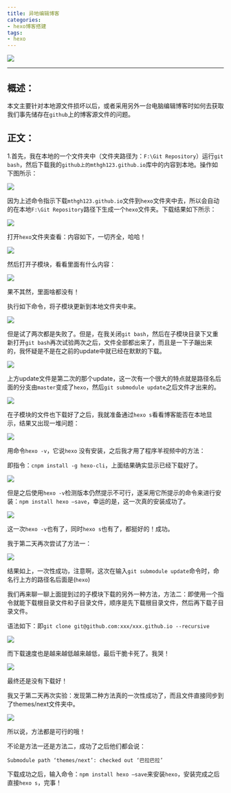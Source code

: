 ```yaml
---
title: 异地编辑博客
categories:
- hexo博客搭建
tags:
- hexo
---
```

![](http://pzd0q8pcd.bkt.clouddn.com/%E5%BC%82%E5%9C%B0%E7%BC%96%E8%BE%91%E5%8D%9A%E5%AE%A2background.jpg)

<!-- less -->

---

## 概述：

本文主要针对本地源文件损坏以后，或者采用另外一台电脑编辑博客时如何去获取我们事先储存在`github`上的博客源文件的问题。

## 正文：

1.首先，我在本地的一个文件夹中（文件夹路径为：`F:\Git Repository`）运行`git bash`，然后下载我的`github上的mthgh123.github.io`库中的内容到本地。操作如下图所示：

![](http://pzd0q8pcd.bkt.clouddn.com/%E5%BC%82%E5%9C%B0%E7%BC%96%E8%BE%91%E5%8D%9A%E5%AE%A21.jpg)

因为上述命令指示下载`mthgh123.github.io`文件到`hexo`文件夹中去，所以会自动的在本地`F:\Git Repository`路径下生成一个`hexo`文件夹。下载结果如下所示：

![](http://pzd0q8pcd.bkt.clouddn.com/%E5%BC%82%E5%9C%B0%E7%BC%96%E8%BE%91%E5%8D%9A%E5%AE%A22.jpg)

打开`hexo`文件夹查看：内容如下，一切齐全，哈哈！

![](http://pzd0q8pcd.bkt.clouddn.com/%E5%BC%82%E5%9C%B0%E7%BC%96%E8%BE%91%E5%8D%9A%E5%AE%A23.jpg)

然后打开子模块，看看里面有什么内容：

![](http://pzd0q8pcd.bkt.clouddn.com/%E5%BC%82%E5%9C%B0%E7%BC%96%E8%BE%91%E5%8D%9A%E5%AE%A24.jpg)



果不其然，里面啥都没有！

执行如下命令，将子模块更新到本地文件夹中来。

![](http://pzd0q8pcd.bkt.clouddn.com/%E5%BC%82%E5%9C%B0%E7%BC%96%E8%BE%91%E5%8D%9A%E5%AE%A25.jpg)

但是试了两次都是失败了。但是，在我关闭`git bash`，然后在子模块目录下又重新打开`git bash`再次试验两次之后，文件全部都出来了，而且是一下子蹦出来的，我怀疑是不是在之前的update中就已经在默默的下载。

![](http://pzd0q8pcd.bkt.clouddn.com/%E5%BC%82%E5%9C%B0%E7%BC%96%E8%BE%91%E5%8D%9A%E5%AE%A26.jpg)

上方update文件是第二次的那个update，这一次有一个很大的特点就是路径名后面的分支由`master`变成了`hexo`，然后`git submodule update`之后文件才出来的。

![](http://pzd0q8pcd.bkt.clouddn.com/%E5%BC%82%E5%9C%B0%E7%BC%96%E8%BE%91%E5%8D%9A%E5%AE%A27.jpg)

在子模块的文件也下载好了之后，我就准备通过`hexo s`看看博客能否在本地显示，结果又出现一堆问题：

![](http://pzd0q8pcd.bkt.clouddn.com/%E5%BC%82%E5%9C%B0%E7%BC%96%E8%BE%91%E5%8D%9A%E5%AE%A28.jpg)

用命令`hexo -v`，它说`hexo` 没有安装，之后我才用了程序羊视频中的方法：

即指令：`cnpm install -g hexo-cli`，上面结果确实显示已经下载好了。

![](http://pzd0q8pcd.bkt.clouddn.com/%E5%BC%82%E5%9C%B0%E7%BC%96%E8%BE%91%E5%8D%9A%E5%AE%A29.jpg)

但是之后使用`hexo -v`检测版本仍然提示不可行，遂采用它所提示的命令来进行安装：`npm install hexo –save`，幸运的是，这一次真的安装成功了。

![](http://pzd0q8pcd.bkt.clouddn.com/%E5%BC%82%E5%9C%B0%E7%BC%96%E8%BE%91%E5%8D%9A%E5%AE%A210.jpg)

这一次`hexo -v`也有了，同时`hexo s`也有了，都挺好的！成功。

我于第二天再次尝试了方法一：

![](http://pzd0q8pcd.bkt.clouddn.com/%E5%BC%82%E5%9C%B0%E7%BC%96%E8%BE%91%E5%8D%9A%E5%AE%A211.jpg)

结果如上，一次性成功，注意啊，这次在输入`git submodule update`命令时，命名行上方的路径名后面是(`hexo`)

 我们再来聊一聊上面提到过的子模块下载的另外一种方法，方法二：即使用一个指令就能下载根目录文件和子目录文件，顺序是先下载根目录文件，然后再下载子目录文件。

语法如下：即`git clone git@github.com:xxx/xxx.github.io --recursive`

![](http://pzd0q8pcd.bkt.clouddn.com/%E5%BC%82%E5%9C%B0%E7%BC%96%E8%BE%91%E5%8D%9A%E5%AE%A213.jpg)

而下载速度也是越来越低越来越低，最后干脆卡死了。我哭！

![](http://pzd0q8pcd.bkt.clouddn.com/%E5%BC%82%E5%9C%B0%E7%BC%96%E8%BE%91%E5%8D%9A%E5%AE%A212.jpg)

最终还是没有下载好！

我又于第二天再次实验：发现第二种方法真的一次性成功了，而且文件直接同步到了themes/next文件夹中。

![](http://pzd0q8pcd.bkt.clouddn.com/%E5%BC%82%E5%9C%B0%E7%BC%96%E8%BE%91%E5%8D%9A%E5%AE%A215.jpg)

所以说，方法都是可行的哦！

不论是方法一还是方法二，成功了之后他们都会说：

`Submodule path ‘themes/next’: checked out ‘巴拉巴拉’`

下载成功之后，输入命令：`npm install hexo –save`来安装`hexo`，安装完成之后直接`hexo s`，完事！
